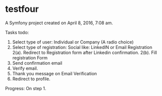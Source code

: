 testfour
========

A Symfony project created on April 8, 2016, 7:08 am.

Tasks todo:
1. Select type of user: Individual or Company (A radio choice)
2. Select type of registration: Social like: LinkedIN or Email Registration
2(a). Redirect to Registration form after Linkedin confirmation.
2(b). Fill registration Form
3. Send confirmation email
4. Verify email.
5. Thank you message on Email Verification
5. Redirect to profile.

Progress:
On step 1.
